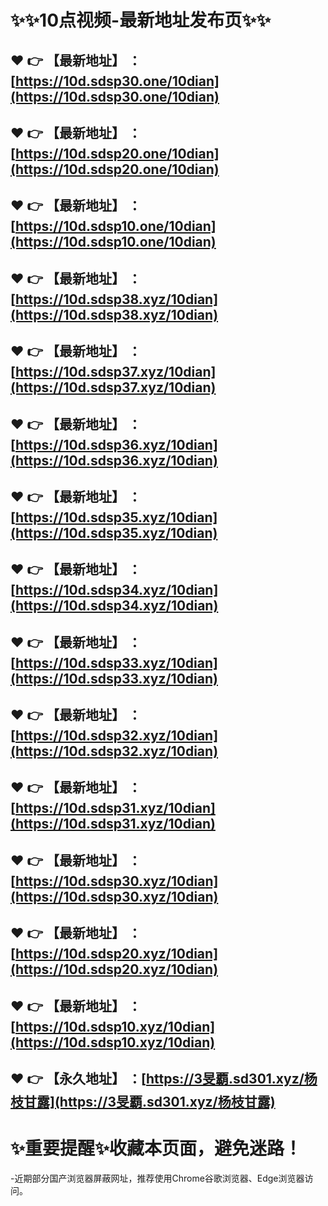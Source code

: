 :sparkles::sparkles:10点视频-最新地址发布页:sparkles::sparkles:
==
:heart: :point_right: 【最新地址】 ：[https://10d.sdsp30.one/10dian](https://10d.sdsp30.one/10dian)
------
:heart: :point_right: 【最新地址】 ：[https://10d.sdsp20.one/10dian](https://10d.sdsp20.one/10dian)
------
:heart: :point_right: 【最新地址】 ：[https://10d.sdsp10.one/10dian](https://10d.sdsp10.one/10dian)
------
:heart: :point_right: 【最新地址】 ：[https://10d.sdsp38.xyz/10dian](https://10d.sdsp38.xyz/10dian)
------
:heart: :point_right: 【最新地址】 ：[https://10d.sdsp37.xyz/10dian](https://10d.sdsp37.xyz/10dian)
------
:heart: :point_right: 【最新地址】 ：[https://10d.sdsp36.xyz/10dian](https://10d.sdsp36.xyz/10dian)
------
:heart: :point_right: 【最新地址】 ：[https://10d.sdsp35.xyz/10dian](https://10d.sdsp35.xyz/10dian)
------
:heart: :point_right: 【最新地址】 ：[https://10d.sdsp34.xyz/10dian](https://10d.sdsp34.xyz/10dian)
------
:heart: :point_right: 【最新地址】 ：[https://10d.sdsp33.xyz/10dian](https://10d.sdsp33.xyz/10dian)
------
:heart: :point_right: 【最新地址】 ：[https://10d.sdsp32.xyz/10dian](https://10d.sdsp32.xyz/10dian)
------
:heart: :point_right: 【最新地址】 ：[https://10d.sdsp31.xyz/10dian](https://10d.sdsp31.xyz/10dian)
------
:heart: :point_right: 【最新地址】 ：[https://10d.sdsp30.xyz/10dian](https://10d.sdsp30.xyz/10dian)
------
:heart: :point_right: 【最新地址】 ：[https://10d.sdsp20.xyz/10dian](https://10d.sdsp20.xyz/10dian)
------
:heart: :point_right: 【最新地址】 ：[https://10d.sdsp10.xyz/10dian](https://10d.sdsp10.xyz/10dian)
------
:heart: :point_right: 【永久地址】 ：[https://3旻覇.sd301.xyz/杨枝甘露](https://3旻覇.sd301.xyz/杨枝甘露)
------
:sparkles:重要提醒:sparkles:收藏本页面，避免迷路！
==
-近期部分国产浏览器屏蔽网址，推荐使用Chrome谷歌浏览器、Edge浏览器访问。
